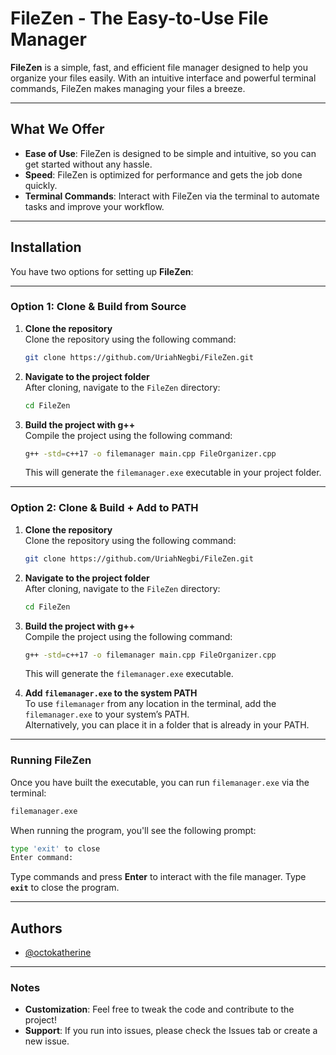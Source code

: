 # FileZen - The Easy-to-Use File Manager

**FileZen** is a simple, fast, and efficient file manager designed to help you organize your files easily. With an intuitive interface and powerful terminal commands, FileZen makes managing your files a breeze.

---

## What We Offer

- **Ease of Use**: FileZen is designed to be simple and intuitive, so you can get started without any hassle.
- **Speed**: FileZen is optimized for performance and gets the job done quickly.
- **Terminal Commands**: Interact with FileZen via the terminal to automate tasks and improve your workflow.

---

## Installation

You have two options for setting up **FileZen**:

---

### Option 1: Clone & Build from Source

1. **Clone the repository**  
   Clone the repository using the following command:
   ```bash
   git clone https://github.com/UriahNegbi/FileZen.git
   ```
   
2. **Navigate to the project folder**  
   After cloning, navigate to the `FileZen` directory:
   ```bash
   cd FileZen
   ```

3. **Build the project with g++**  
   Compile the project using the following command:
   ```bash
   g++ -std=c++17 -o filemanager main.cpp FileOrganizer.cpp
   ```
   This will generate the `filemanager.exe` executable in your project folder.

---

### Option 2: Clone & Build + Add to PATH

1. **Clone the repository**  
   Clone the repository using the following command:
   ```bash
   git clone https://github.com/UriahNegbi/FileZen.git
   ```
   
2. **Navigate to the project folder**  
   After cloning, navigate to the `FileZen` directory:
   ```bash
   cd FileZen
   ```

3. **Build the project with g++**  
   Compile the project using the following command:
   ```bash
   g++ -std=c++17 -o filemanager main.cpp FileOrganizer.cpp
   ```
   This will generate the `filemanager.exe` executable.

4. **Add `filemanager.exe` to the system PATH**  
   To use `filemanager` from any location in the terminal, add the `filemanager.exe` to your system’s PATH.  
   Alternatively, you can place it in a folder that is already in your PATH.

---

### Running FileZen

Once you have built the executable, you can run `filemanager.exe` via the terminal:
```bash
filemanager.exe
```

When running the program, you'll see the following prompt:
```bash
type 'exit' to close
Enter command:
```
Type commands and press **Enter** to interact with the file manager. Type **`exit`** to close the program.

---

## Authors

- [@octokatherine](https://www.github.com/UriahNegbi)

---

### Notes
- **Customization**: Feel free to tweak the code and contribute to the project!
- **Support**: If you run into issues, please check the Issues tab or create a new issue.
